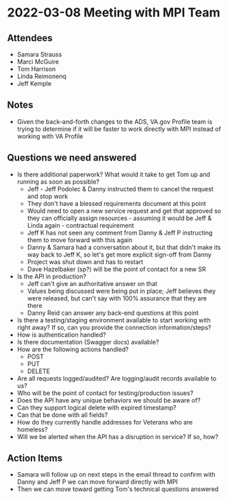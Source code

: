 #  2022-03-08 Meeting with MPI Team

## Attendees
- Samara Strauss
- Marci McGuire
- Tom Harrison
- Linda Reimonenq
- Jeff Kemple

## Notes
- Given the back-and-forth changes to the ADS, VA.gov Profile team is trying to determine if it will be faster to work directly with MPI instead of working with VA Profile

## Questions we need answered
- Is there additional paperwork? What would it take to get Tom up and running as soon as possible?
	- Jeff - Jeff Podolec & Danny instructed them to cancel the request and stop work
	- They don't have a blessed requirements document at this point
	- Would need to open a new service request and get that approved so they can officially assign resources - assuming it would be Jeff & Linda again - contractual requirement
	- Jeff K has not seen any comment from Danny & Jeff P instructing them to move forward with this again
	- Danny & Samara had a conversation about it, but that didn't make its way back to Jeff K, so let's get more explicit sign-off from Danny
	- Project was shut down and has to restart
	- Dave Hazelbaker (sp?) will be the point of contact for a new SR
- Is the API in production?
	- Jeff can't give an authoritative answer on that
	- Values being discussed were being put in place; Jeff believes they were released, but can't say with 100% assurance that they are there
	- Danny Reid can answer any back-end questions at this point
- Is there a testing/staging environment available to start working with right away?  If so, can you provide the connection information/steps?
- How is authentication handled?
- Is there documentation (Swagger docs) available?
- How are the following actions handled?
	- POST
	- PUT
	- DELETE
- Are all requests logged/audited?  Are logging/audit records available to us?
- Who will be the point of contact for testing/production issues?
- Does the API have any unique behaviors we should be aware of?
- Can they support logical delete with expired timestamp?
- Can that be done with all fields?
- How do they currently handle addresses for Veterans who are homeless?
- Will we be alerted when the API has a disruption in service?  If so, how?

## Action Items
- Samara will follow up on next steps in the email thread to confirm with Danny and Jeff P we can move forward directly with MPI
- Then we can move toward getting Tom's technical questions answered

